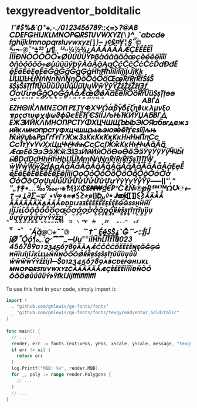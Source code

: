 # texgyreadventor_bolditalic

![texgyreadventor_bolditalic](texgyreadventor_bolditalic.png)

To use this font in your code, simply import it:

```go
import (
  . "github.com/gmlewis/go-fonts/fonts"
  _ "github.com/gmlewis/go-fonts/fonts/texgyreadventor_bolditalic"
)

func main() {
  // ...
  render, err := fonts.Text(xPos, yPos, xScale, yScale, message, "texgyreadventor_bolditalic", Center)
  if err != nil {
    return err
  }
  log.Printf("MBB: %v", render.MBB)
  for _, poly := range render.Polygons {
    // ...
  }
  // ...
}
```
